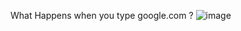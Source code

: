 What Happens when you type google.com ?
![image](https://github.com/Monisola17/alx-system_engineering-devops/assets/106781966/df2f8f07-d16c-4dfe-b2e7-b4439f37737e)
